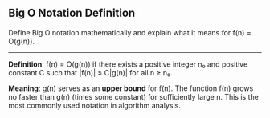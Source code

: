 ## Big O Notation Definition

Define Big O notation mathematically and explain what it means for f(n) = O(g(n)).

---

**Definition**: f(n) = O(g(n)) if there exists a positive integer n₀ and positive constant C such that |f(n)| ≤ C|g(n)| for all n ≥ n₀.

**Meaning**: g(n) serves as an **upper bound** for f(n). The function f(n) grows no faster than g(n) (times some constant) for sufficiently large n. This is the most commonly used notation in algorithm analysis.

